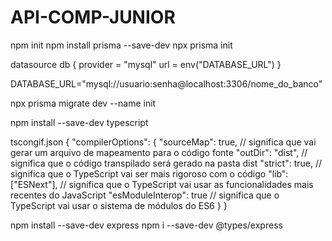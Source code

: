 # API-COMP-JUNIOR

npm init
npm install prisma --save-dev
npx prisma init

datasource db {
  provider = "mysql"
  url      = env("DATABASE_URL")
}

DATABASE_URL="mysql://usuario:senha@localhost:3306/nome_do_banco"

npx prisma migrate dev --name init 

npm install --save-dev typescript

tscongif.json
{
  "compilerOptions": {
      "sourceMap": true, // significa que vai gerar um arquivo de mapeamento para o código fonte
      "outDir": "dist", // significa que o código transpilado será gerado na pasta dist
      "strict": true, // significa que o TypeScript vai ser mais rigoroso com o código
      "lib": ["ESNext"], // significa que o TypeScript vai usar as funcionalidades mais recentes do JavaScript
      "esModuleInterop": true // significa que o TypeScript vai usar o sistema de módulos do ES6
  }
}

npm install --save-dev express
npm i --save-dev @types/express